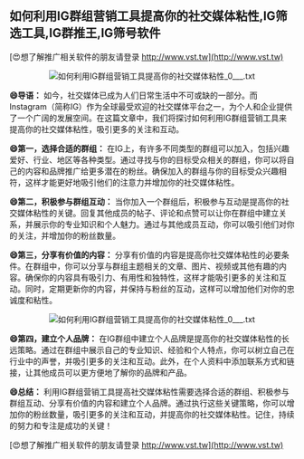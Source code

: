 ## **如何利用IG群组营销工具提高你的社交媒体粘性,IG筛选工具,IG群推王,IG筛号软件**

[😍想了解推广相关软件的朋友请登录 http://www.vst.tw](http://www.vst.tw)

 <center><img src="https://vst.tw/MP4/tuiguang/png/8.png" alt="如何利用IG群组营销工具提高你的社交媒体粘性_0___.txt"></center>

**😄导语：**
如今，社交媒体已成为人们日常生活中不可或缺的一部分。而Instagram（简称IG）作为全球最受欢迎的社交媒体平台之一，为个人和企业提供了一个广阔的发展空间。在这篇文章中，我们将探讨如何利用IG群组营销工具来提高你的社交媒体粘性，吸引更多的关注和互动。

**😄第一，选择合适的群组：**
在IG上，有许多不同类型的群组可以加入，包括兴趣爱好、行业、地区等各种类型。通过寻找与你的目标受众相关的群组，你可以将自己的内容和品牌推广给更多潜在的粉丝。确保加入的群组与你的目标受众兴趣相符，这样才能更好地吸引他们的注意力并增加你的社交媒体粘性。

**😄第二，积极参与群组互动：**
当你加入一个群组后，积极参与互动是提高你的社交媒体粘性的关键。回复其他成员的帖子、评论和点赞可以让你在群组中建立关系，并展示你的专业知识和个人魅力。通过与其他成员互动，你可以吸引他们对你的关注，并增加你的粉丝数量。

**😄第三，分享有价值的内容：**
分享有价值的内容是提高你社交媒体粘性的必要条件。在群组中，你可以分享与群组主题相关的文章、图片、视频或其他有趣的内容。确保你的内容具有吸引力、有用性和独特性，这样才能吸引更多的关注和互动。同时，定期更新你的内容，并保持与粉丝的互动，这样可以增加他们对你的忠诚度和粘性。

 <center><img src="https://vst.tw/MP4/tuiguang/png/3.png" alt="如何利用IG群组营销工具提高你的社交媒体粘性_0___.txt"></center>

**😄第四，建立个人品牌：**
在IG群组中建立个人品牌是提高你的社交媒体粘性的长远策略。通过在群组中展示自己的专业知识、经验和个人特点，你可以树立自己在行业中的声誉，并吸引更多的关注和互动。此外，在个人资料中添加联系方式和链接，让其他成员可以更方便地了解你的品牌和产品。

**😄总结：**
利用IG群组营销工具提高社交媒体粘性需要选择合适的群组、积极参与群组互动、分享有价值的内容和建立个人品牌。通过执行这些关键策略，你可以增加你的粉丝数量，吸引更多的关注和互动，并提高你的社交媒体粘性。记住，持续的努力和专注是成功的关键！

[😍想了解推广相关软件的朋友请登录 http://www.vst.tw](http://www.vst.tw)



